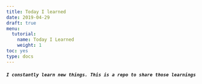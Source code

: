 ```yaml
---
title: Today I learned 
date: 2019-04-29
draft: true
menu:
  tutorial:
    name: Today I Learned
    weight: 1
toc: yes
type: docs
---
```





##### `I constantly learn new things. This is a repo to share those learnings`

